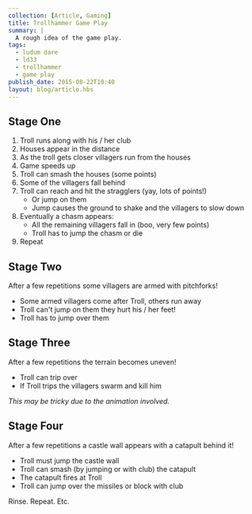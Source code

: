 ```yaml
---
collection: [Article, Gaming]
title: Trollhammer Game Play
summary: |
  A rough idea of the game play.
tags:
  - ludum dare
  - ld33
  - trollhammer
  - game play
publish_date: 2015-08-22T10:40
layout: blog/article.hbs
---
```


## Stage One

1. Troll runs along with his / her club
1. Houses appear in the distance
1. As the troll gets closer villagers run from the houses
1. Game speeds up
1. Troll can smash the houses (some points)
1. Some of the villagers fall behind
1. Troll can reach and hit the stragglers (yay, lots of points!)
    - Or jump on them
    - Jump causes the ground to shake and the villagers to slow down
1. Eventually a chasm appears:
    - All the remaining villagers fall in (boo, very few points)
    - Troll has to jump the chasm or die
1. Repeat

## Stage Two

After a few repetitions some villagers are armed with pitchforks!

- Some armed villagers come after Troll, others run away
- Troll can't jump on them they hurt his / her feet!
- Troll has to jump over them

## Stage Three

After a few repetitions the terrain becomes uneven!

- Troll can trip over
- If Troll trips the villagers swarm and kill him

*This may be tricky due to the animation involved.*

## Stage Four

After a few repetitions a castle wall appears with a catapult behind it!

- Troll must jump the castle wall
- Troll can smash (by jumping or with club) the catapult
- The catapult fires at Troll
- Troll can jump over the missiles or block with club

Rinse. Repeat. Etc.
